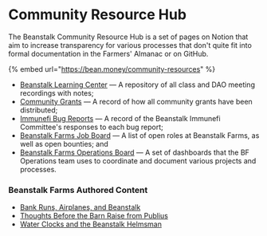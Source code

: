 # Community Resource Hub

The Beanstalk Community Resource Hub is a set of pages on Notion that aim to increase transparency for various processes that don't quite fit into formal documentation in the Farmers' Almanac or on GitHub.

{% embed url="https://bean.money/community-resources" %}

* [Beanstalk Learning Center](https://bean.money/learning-center) — A repository of all class and DAO meeting recordings with notes;
* [Community Grants](https://bean.money/community-grants) — A record of how all community grants have been distributed;
* [Immunefi Bug Reports](https://bean.money/bug-reports) — A record of the Beanstalk Immunefi Committee's responses to each bug report;
* [Beanstalk Farms Job Board](https://bean.money/bf-job-board) — A list of open roles at Beanstalk Farms, as well as open bounties; and
* [Beanstalk Farms Operations Board](https://bean.money/bf-operations-board) — A set of dashboards that the BF Operations team uses to coordinate and document various projects and processes.

### Beanstalk Farms Authored Content

* [Bank Runs, Airplanes, and Beanstalk](https://bean.money/blog/bank-runs-airplanes-and-beanstalk)
* [Thoughts Before the Barn Raise from Publius](https://bean.money/blog/thoughts-before-the-barn-raise)
* [Water Clocks and the Beanstalk Helmsman](https://bean.money/blog/water-clocks-and-the-beanstalk-helmsman)
